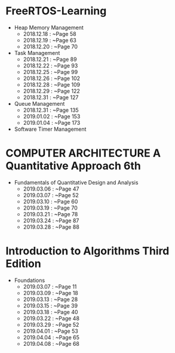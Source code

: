 # FreeRTOS-Learning

* Heap Memory Management
    * 2018.12.18 : ~Page 58
    * 2018.12.19 : ~Page 63
    * 2018.12.20 : ~Page 70
* Task Management
    * 2018.12.21 : ~Page 89
    * 2018.12.22 : ~Page 93
    * 2018.12.25 : ~Page 99
    * 2018.12.26 : ~Page 102
    * 2018.12.28 : ~Page 109
    * 2018.12.29 : ~Page 122
    * 2018.12.31 : ~Page 127
* Queue Management
	 * 2018.12.31 : ~Page 135
	 * 2019.01.02 : ~Page 153
	 * 2019.01.04 : ~Page 173
* Software Timer Management


# COMPUTER ARCHITECTURE A Quantitative Approach 6th

* Fundamentals of Quantitative Design and Analysis
    * 2019.03.06 : ~Page 47
    * 2019.03.07 : ~Page 52
    * 2019.03.10 : ~Page 60
    * 2019.03.19 : ~Page 70
    * 2019.03.21 : ~Page 78
    * 2019.03.24 : ~Page 87
    * 2019.03.28 : ~Page 88


# Introduction to Algorithms Third Edition

* Foundations
    * 2019.03.07 : ~Page 11
    * 2019.03.09 : ~Page 18
    * 2019.03.13 : ~Page 28
    * 2019.03.15 : ~Page 39
    * 2019.03.18 : ~Page 40
    * 2019.03.22 : ~Page 48
    * 2019.03.29 : ~Page 52
    * 2019.04.01 : ~Page 53
    * 2019.04.04 : ~Page 65
    * 2019.04.08 : ~Page 68
